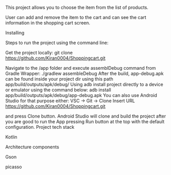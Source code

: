 This project allows you to choose the item from the list of products.

User can add and remove the item to the cart and can see the cart information in the shopping cart screen.


Installing

Steps to run the project using the command line:

Get the project locally:
git clone https://github.com/Kiran0004/Shoppingcart.git

Navigate to the /app folder and execute assemblDebug command from Gradle Wrapper:
./gradlew assembleDebug After the build, app-debug.apk can be found inside your project dir using this path app/build/outputs/apk/debug/
Using adb install project directly to a device or emulator using the command below:
adb install app/build/outputs/apk/debug/app-debug.apk
You can also use Android Studio for that purpose either: VSC -> Git -> Clone Insert URL https://github.com/Kiran0004/Shoppingcart.git

and press Clone button. Android Studio will clone and build the project after you are good to run the App pressing Run button at the top with the default configuration. Project tech stack

Kotlin


Architecture components

Gson

picasso

